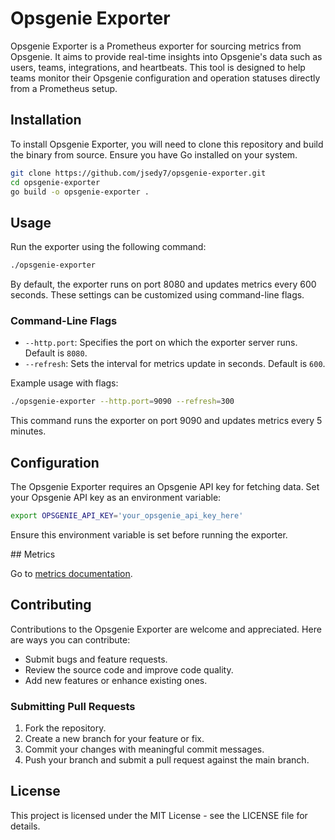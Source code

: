 # Opsgenie Exporter

Opsgenie Exporter is a Prometheus exporter for sourcing metrics from Opsgenie. It aims to provide real-time insights into Opsgenie's data such as users, teams, integrations, and heartbeats. This tool is designed to help teams monitor their Opsgenie configuration and operation statuses directly from a Prometheus setup.

## Installation

To install Opsgenie Exporter, you will need to clone this repository and build the binary from source. Ensure you have Go installed on your system.

```bash
git clone https://github.com/jsedy7/opsgenie-exporter.git
cd opsgenie-exporter
go build -o opsgenie-exporter .
```

## Usage

Run the exporter using the following command:

```bash
./opsgenie-exporter
```

By default, the exporter runs on port 8080 and updates metrics every 600 seconds. These settings can be customized using command-line flags.

### Command-Line Flags

- `--http.port`: Specifies the port on which the exporter server runs. Default is `8080`.
- `--refresh`: Sets the interval for metrics update in seconds. Default is `600`.

Example usage with flags:

```bash
./opsgenie-exporter --http.port=9090 --refresh=300
```

This command runs the exporter on port 9090 and updates metrics every 5 minutes.

## Configuration

The Opsgenie Exporter requires an Opsgenie API key for fetching data. Set your Opsgenie API key as an environment variable:

```bash
export OPSGENIE_API_KEY='your_opsgenie_api_key_here'
```

Ensure this environment variable is set before running the exporter.

## Metrics

Go to [metrics documentation](docs/metrics.md).

## Contributing

Contributions to the Opsgenie Exporter are welcome and appreciated. Here are ways you can contribute:

- Submit bugs and feature requests.
- Review the source code and improve code quality.
- Add new features or enhance existing ones.

### Submitting Pull Requests

1. Fork the repository.
2. Create a new branch for your feature or fix.
3. Commit your changes with meaningful commit messages.
4. Push your branch and submit a pull request against the main branch.

## License

This project is licensed under the MIT License - see the LICENSE file for details.


